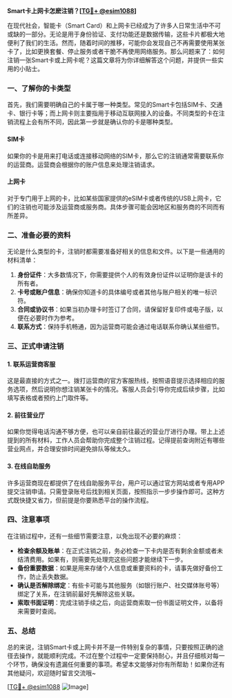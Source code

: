 **Smart卡上网卡怎麽注销？[[TG💪+ @esim1088](https://t.me/s/esim1088)]**

在现代社会，智能卡（Smart Card）和上网卡已经成为了许多人日常生活中不可或缺的一部分。无论是用于身份验证、支付功能还是数据传输，这些卡片都极大地便利了我们的生活。然而，随着时间的推移，可能你会发现自己不再需要使用某张卡了，比如更换套餐、停止服务或者干脆不再使用网络服务。那么问题来了：如何注销一张Smart卡或上网卡呢？这篇文章将为你详细解答这个问题，并提供一些实用的小贴士。

### 一、了解你的卡类型

首先，我们需要明确自己的卡属于哪一种类型。常见的Smart卡包括SIM卡、交通卡、银行卡等；而上网卡则主要指用于移动互联网接入的设备。不同类型的卡在注销流程上会有所不同，因此第一步就是确认你的卡是哪种类型。

#### SIM卡
如果你的卡是用来打电话或连接移动网络的SIM卡，那么它的注销通常需要联系你的运营商。运营商会根据你的账户信息来处理注销请求。

#### 上网卡
对于专门用于上网的卡，比如某些国家提供的eSIM卡或者传统的USB上网卡，它们的注销也可能涉及运营商或服务商。具体步骤可能会因地区和服务商的不同而有所差异。

### 二、准备必要的资料

无论是什么类型的卡，注销时都需要准备好相关的信息和文件。以下是一些通用的材料清单：

1. **身份证件**：大多数情况下，你需要提供个人的有效身份证件以证明你是该卡的所有者。
2. **卡号或账户信息**：确保你知道卡的具体编号或者其他与账户相关的唯一标识符。
3. **合同或协议书**：如果当初办理卡时签订了合同，请保留好复印件或电子版，以便在必要时作为参考。
4. **联系方式**：保持手机畅通，因为运营商可能会通过电话联系你确认某些细节。

### 三、正式申请注销

#### 1. 联系运营商客服

这是最直接的方式之一。拨打运营商的官方客服热线，按照语音提示选择相应的服务选项，然后说明你想注销某张卡的情况。客服人员会引导你完成后续步骤，比如填写表格或者预约上门取件等。

#### 2. 前往营业厅

如果你觉得电话沟通不够方便，也可以亲自前往最近的营业厅进行办理。带上上述提到的所有材料，工作人员会帮助你完成整个注销过程。记得提前查询附近有哪些营业网点，并合理安排时间避免排队等候太久。

#### 3. 在线自助服务

许多运营商现在都提供了在线自助服务平台，用户可以通过官方网站或者专用APP提交注销申请。只需登录账号后找到相关页面，按照指示一步步操作即可。这种方式既快捷又省力，但前提是你要熟悉平台的操作流程。

### 四、注意事项

在注销过程中，还有一些细节需要注意，以免出现不必要的麻烦：

- **检查余额及账单**：在正式注销之前，务必检查一下卡内是否有剩余金额或者未结清费用。如果有，则需要先处理完这些问题才能继续下一步。
- **备份重要数据**：如果是用来存储个人信息或重要资料的卡，请事先做好备份工作，防止丢失数据。
- **确认是否解除绑定**：有些卡可能与其他服务（如银行账户、社交媒体账号等）绑定了关系，在注销前最好先解除这些关联。
- **索取书面证明**：完成注销手续之后，向运营商索取一份书面证明文件，以备将来需要时查阅。

### 五、总结

总的来说，注销Smart卡或上网卡并不是一件特别复杂的事情，只要按照正确的途径去操作，就能顺利完成。不过在整个过程中一定要保持耐心，并且仔细核对每一个环节，确保没有遗漏任何重要的事项。希望本文能够对你有所帮助！如果你还有其他疑问，欢迎随时留言交流哦~

[[TG💪+ @esim1088](https://t.me/s/esim1088) ![Image](https://i.postimg.cc/4NQfJmqS/Snipaste-2025-05-13-00-14-12.png)]
